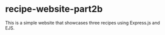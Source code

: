 # recipe-website-part2b
This is a simple website that showcases three recipes using Express.js and EJS.
